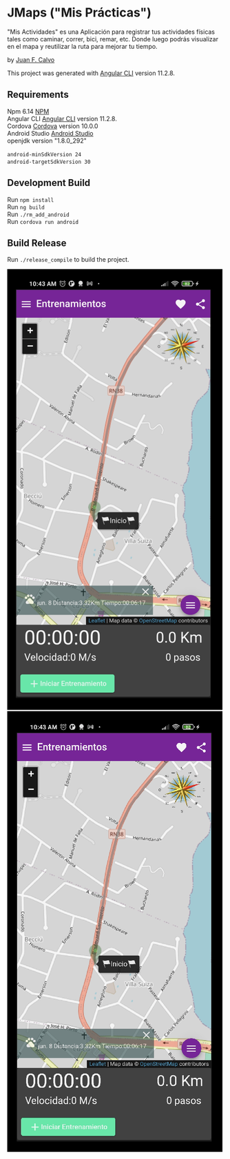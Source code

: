 # JMaps ("Mis Prácticas")

"Mis Actividades" es una Aplicación para registrar tus actividades físicas tales como caminar, correr, bici, remar, etc. Donde luego podrás visualizar en el mapa y reutilizar la ruta para mejorar tu tiempo.


by [Juan F. Calvo](<mailto:calvoj@gmail.com>)

This project was generated with [Angular CLI](https://github.com/angular/angular-cli) version 11.2.8.

## Requirements 
Npm 6.14 [NPM](https://www.npmjs.com/get-npm)   
Angular CLI [Angular CLI](https://github.com/angular/angular-cli) version 11.2.8.   
Cordova [Cordova](https://cordova.apache.org/#getstarted) version 10.0.0    
Android Studio  [Android Studio](https://developer.android.com/studio)  
openjdk version "1.8.0_292" 

`android-minSdkVersion 24`  
`android-targetSdkVersion 30`   

## Development Build

Run `npm install`    
Run `ng build`  
Run `./rm_add_android`  
Run `cordova run android`   



## Build Release

Run `./release_compile` to build the project.

![Screenshot](./imagenes/pan1.png)
![Screenshot](./imagenes/pan2.png)
